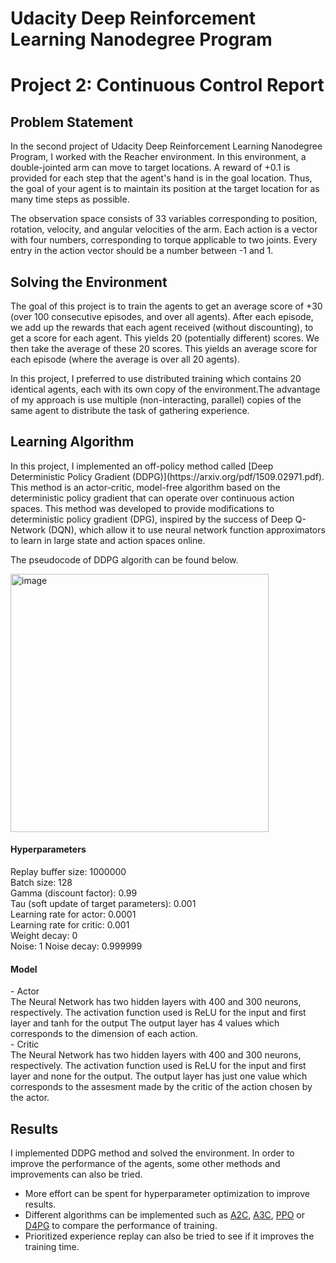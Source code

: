 <h1>Udacity Deep Reinforcement Learning Nanodegree Program</h1>
<h1>Project 2: Continuous Control Report</h1>

<h2>Problem Statement</h2>

In the second project of Udacity Deep Reinforcement Learning Nanodegree Program, I worked with the Reacher environment. In this environment, a double-jointed arm can move to target locations. A reward of +0.1 is provided for each step that the agent's hand is in the goal location. Thus, the goal of your agent is to maintain its position at the target location for as many time steps as possible.

The observation space consists of 33 variables corresponding to position, rotation, velocity, and angular velocities of the arm. Each action is a vector with four numbers, corresponding to torque applicable to two joints. Every entry in the action vector should be a number between -1 and 1. 

<h2>Solving the Environment</h2>

The goal of this project is to train the agents to get an average score of +30 (over 100 consecutive episodes, and over all agents). After each episode, we add up the rewards that each agent received (without discounting), to get a score for each agent. This yields 20 (potentially different) scores. We then take the average of these 20 scores.
This yields an average score for each episode (where the average is over all 20 agents).

In this project, I preferred to use distributed training which contains 20 identical agents, each with its own copy of the environment.The advantage of my approach is use multiple (non-interacting, parallel) copies of the same agent to distribute the task of gathering experience.

<h2>Learning Algorithm</h2>
In this project, I implemented an off-policy method called [Deep Deterministic Policy Gradient (DDPG)](https://arxiv.org/pdf/1509.02971.pdf). This method is an actor-critic, model-free algorithm based on the deterministic policy gradient that can operate over continuous action spaces. This method was developed to provide modifications to deterministic policy gradient (DPG), inspired by the success of Deep Q-Network (DQN), which allow it to use neural network function approximators to learn in large state and action spaces online. 

The pseudocode of DDPG algorith can be found below. 

<img width="413" alt="image" src="https://user-images.githubusercontent.com/51778059/154117715-e74d8f58-e755-47ba-9e3c-158d0f90628b.png">

  <h4>Hyperparameters</h4>
 Replay buffer size: 1000000<br />
 Batch size: 128<br />
 Gamma (discount factor): 0.99<br />
 Tau (soft update of target parameters): 0.001<br />
 Learning rate for actor: 0.0001<br />
 Learning rate for critic: 0.001<br />
 Weight decay: 0<br />
 Noise: 1
 Noise decay: 0.999999<br />

   <h4>Model</h4>
- Actor<br />
  The Neural Network has two hidden layers with 400 and 300 neurons, respectively. The activation function used is ReLU for the input and first layer and tanh for the output The output layer has 4 values which corresponds to the dimension of each action.<br />
 - Critic<br />
  The Neural Network has two hidden layers with 400 and 300 neurons, respectively. The activation function used is ReLU for the input and first layer and none for the output. The output layer has just one value which corresponds to the assesment made by the critic of the action chosen by the actor.<br />
    

<h2>Results</h2>


  I implemented DDPG method and solved the environment. In order to improve the performance of the agents, some other methods and improvements can also be tried. <br />
- More effort can be spent for hyperparameter optimization to improve results.<br />
- Different algorithms can be implemented such as [A2C](https://medium.com/deeplearningmadeeasy/advantage-actor-critic-a2c-implementation-944e98616b), [A3C](https://medium.com/emergent-future/simple-reinforcement-learning-with-tensorflow-part-8-asynchronous-actor-critic-agents-a3c-c88f72a5e9f2), [PPO](https://openai.com/blog/openai-baselines-ppo/) or [D4PG](https://arxiv.org/pdf/1804.08617.pdf) to compare the performance of training. <br />
- Prioritized experience replay can also be tried to see if it improves the training time.<br />

